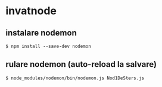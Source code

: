 # invatnode

## instalare nodemon
```
$ npm install --save-dev nodemon
```

## rulare nodemon (auto-reload la salvare)
```
$ node_modules/nodemon/bin/nodemon.js Nod1DeSters.js
```

